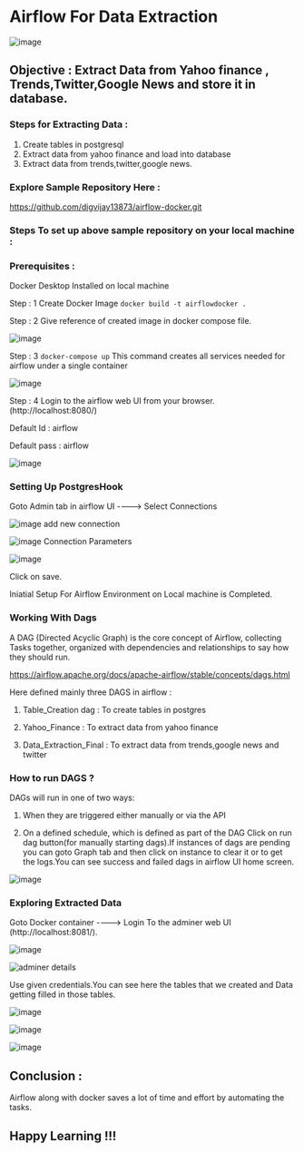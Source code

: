 # Airflow For Data Extraction

![image](https://user-images.githubusercontent.com/71278693/155889010-af56c5dc-1fb2-4682-b020-e64ac15520a5.png)

## Objective : Extract Data from Yahoo finance , Trends,Twitter,Google News and store it in database.

### Steps for Extracting Data :

1. Create tables in postgresql
2. Extract data from yahoo finance and load into database
3. Extract data from trends,twitter,google news.

### Explore Sample Repository Here :
https://github.com/digvijay13873/airflow-docker.git

### Steps To set up above sample repository on your local machine :

### Prerequisites :
Docker Desktop Installed on local machine

Step : 1
Create Docker Image
```docker build -t airflowdocker .```

Step : 2
Give reference of created image in docker compose file.

![image](https://user-images.githubusercontent.com/71278693/155889965-8064db26-183e-48f0-b1cf-e962c7b104d3.png)

Step : 3
``` docker-compose up ```
This command creates all services needed for airflow under a single container

![image](https://user-images.githubusercontent.com/71278693/155887830-1c3a6757-1468-47f9-81e4-bdc325d15e3c.png)

Step : 4
Login to the airflow web UI from your browser.(http://localhost:8080/)

Default Id : airflow

Default pass : airflow

![image](https://user-images.githubusercontent.com/71278693/155887888-0fc50eee-988d-426b-8e03-a7a873c7f8cc.png)

### Setting Up PostgresHook

Goto Admin tab in airflow UI ----> Select Connections

![image](https://user-images.githubusercontent.com/71278693/155888632-e06e0750-ccbe-4c2b-8010-4d575d9040d4.png)
add new connection

![image](https://user-images.githubusercontent.com/71278693/155888688-1451dd11-b2bf-4b74-bb5a-d31fa7827153.png)
Connection Parameters

![image](https://user-images.githubusercontent.com/71278693/155888705-fe8ee113-2682-4b4f-a998-099d45b1aa17.png)

Click on save.

Iniatial Setup For Airflow Environment on Local machine is Completed.


### Working With Dags

A DAG (Directed Acyclic Graph) is the core concept of Airflow, collecting Tasks together, organized with dependencies and relationships to say how they should run.

https://airflow.apache.org/docs/apache-airflow/stable/concepts/dags.html

Here defined mainly three DAGS in airflow :

1. Table_Creation dag : To create tables in postgres

2. Yahoo_Finance : To extract data from yahoo finance

3. Data_Extraction_Final : To extract data from trends,google news and twitter

### How to run DAGS ?

DAGs will run in one of two ways:

1. When they are triggered either manually or via the API

2. On a defined schedule, which is defined as part of the DAG
Click on run dag button(for manually starting dags).If instances of dags are pending you can goto Graph tab and then click on instance to clear it or to get the logs.You can see success and failed dags in airflow UI home screen.

![image](https://user-images.githubusercontent.com/71278693/155888209-5efddc5c-d352-43aa-a923-e31ded9928f3.png)

### Exploring Extracted Data

Goto Docker container ----> Login To the adminer web UI (http://localhost:8081/).

![image](https://user-images.githubusercontent.com/71278693/155890220-5b38cd23-daf2-4a92-a706-12d97d7ba814.png)

![adminer details](https://user-images.githubusercontent.com/71278693/155890063-dcdbc6cf-732e-43fa-911b-143808ac3360.png)

Use given credentials.You can see here the tables that we created and Data getting filled in those tables.

![image](https://user-images.githubusercontent.com/71278693/155888376-2879e4b4-bb30-441b-92e8-ef52d0d97f18.png)

![image](https://user-images.githubusercontent.com/71278693/155888381-b622b6dd-d669-431f-8469-3efed346a5c7.png)

![image](https://user-images.githubusercontent.com/71278693/155888408-75027c2e-eaa0-4152-b880-379aef1476e2.png)


## Conclusion :

Airflow along with docker saves a lot of time and effort by automating the tasks.

## Happy Learning !!!







